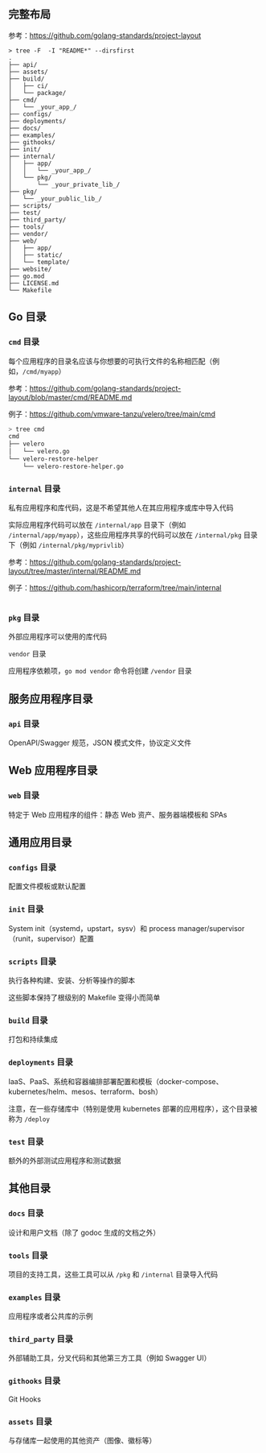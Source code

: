 ## 完整布局

参考：<https://github.com/golang-standards/project-layout>

```plain
> tree -F  -I "README*" --dirsfirst
.
├── api/
├── assets/
├── build/
│   ├── ci/
│   └── package/
├── cmd/
│   └── _your_app_/
├── configs/
├── deployments/
├── docs/
├── examples/
├── githooks/
├── init/
├── internal/
│   ├── app/
│   │   └── _your_app_/
│   └── pkg/
│       └── _your_private_lib_/
├── pkg/
│   └── _your_public_lib_/
├── scripts/
├── test/
├── third_party/
├── tools/
├── vendor/
├── web/
│   ├── app/
│   ├── static/
│   └── template/
├── website/
├── go.mod
├── LICENSE.md
└── Makefile
```

## Go 目录

### `cmd` 目录

每个应用程序的目录名应该与你想要的可执行文件的名称相匹配（例如，`/cmd/myapp`）

参考：<https://github.com/golang-standards/project-layout/blob/master/cmd/README.md>

例子：<https://github.com/vmware-tanzu/velero/tree/main/cmd>

```bash
> tree cmd                 
cmd
├── velero
│   └── velero.go
└── velero-restore-helper
    └── velero-restore-helper.go

```

### `internal` 目录

私有应用程序和库代码，这是不希望其他人在其应用程序或库中导入代码

实际应用程序代码可以放在 `/internal/app` 目录下（例如 `/internal/app/myapp`），这些应用程序共享的代码可以放在 `/internal/pkg` 目录下（例如 `/internal/pkg/myprivlib`）

参考：<https://github.com/golang-standards/project-layout/tree/master/internal/README.md>

例子：<https://github.com/hashicorp/terraform/tree/main/internal>

```bash
```



### `pkg` 目录

外部应用程序可以使用的库代码



`vendor` 目录

应用程序依赖项，`go mod vendor` 命令将创建 `/vendor` 目录



## 服务应用程序目录

### `api` 目录

OpenAPI/Swagger 规范，JSON 模式文件，协议定义文件



## Web 应用程序目录

### `web` 目录

特定于 Web 应用程序的组件：静态 Web 资产、服务器端模板和 SPAs



## 通用应用目录

### `configs` 目录

配置文件模板或默认配置



### `init` 目录

System init（systemd，upstart，sysv）和 process manager/supervisor（runit，supervisor）配置



### `scripts` 目录

执行各种构建、安装、分析等操作的脚本

这些脚本保持了根级别的 Makefile 变得小而简单



### `build` 目录

打包和持续集成



### `deployments` 目录

IaaS、PaaS、系统和容器编排部署配置和模板（docker-compose、kubernetes/helm、mesos、terraform、bosh）

注意，在一些存储库中（特别是使用 kubernetes 部署的应用程序），这个目录被称为 `/deploy`



### `test` 目录

额外的外部测试应用程序和测试数据



## 其他目录

### `docs` 目录

设计和用户文档（除了 godoc 生成的文档之外）



### `tools` 目录

项目的支持工具，这些工具可以从 `/pkg` 和 `/internal` 目录导入代码



### `examples` 目录

应用程序或者公共库的示例



### `third_party` 目录

外部辅助工具，分叉代码和其他第三方工具（例如 Swagger UI）



### `githooks` 目录

Git Hooks



### `assets` 目录

与存储库一起使用的其他资产（图像、徽标等）